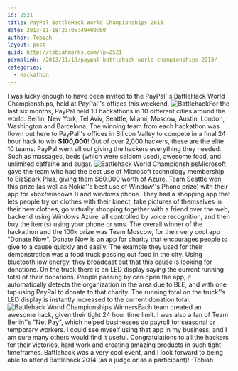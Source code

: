 ```yaml
---
id: 2521
title: PayPal BattleHack World Championships 2013
date: 2013-11-18T23:05:49+00:00
author: Tobiah
layout: post
guid: http://tobiahmarks.com/?p=2521
permalink: /2013/11/18/paypal-battlehack-world-championships-2013/
categories:
  - Hackathon
---
```

I was lucky enough to have been invited to the PayPal''s BattleHack World Championships, held at PayPal''s offices this weekend.  <img class="aligncenter size-large wp-image-2571" alt="Battlehack" src="/assets/2013/11/WP_20131116_13_33_50_Pro-1024x576.jpg?resize=604%2C339" width="604" height="339" srcset="/assets/2013/11/WP_20131116_13_33_50_Pro.jpg?resize=1024%2C576 1024w, /assets/2013/11/WP_20131116_13_33_50_Pro.jpg?resize=300%2C169 300w, /assets/2013/11/WP_20131116_13_33_50_Pro.jpg?w=1320 1320w" sizes="(max-width: 604px) 100vw, 604px" data-recalc-dims="1" />For the last six months, PayPal held 10 hackathons in 10 different cities around the world. Berlin, New York, Tel Aviv, Seattle, Miami, Moscow, Austin, London, Washington and Barcelona. The winning team from each hackathon was flown out here to PayPal''s offices in Silicon Valley to compete in a final 24 hour hack to win **$100,000**! Out of over 2,000 hackers, these are the elite 10 teams. PayPal went all out giving the hackers everything they needed. Such as massages, beds (which were seldom used), awesome food, and unlimited caffeine and sugar.  <img class="aligncenter size-large wp-image-2581" alt="Battlehack World Championships" src="/assets/2013/11/WP_20131116_16_30_09_Pro-1024x576.jpg?resize=604%2C339" width="604" height="339" srcset="/assets/2013/11/WP_20131116_16_30_09_Pro.jpg?resize=1024%2C576 1024w, /assets/2013/11/WP_20131116_16_30_09_Pro.jpg?resize=300%2C169 300w, /assets/2013/11/WP_20131116_16_30_09_Pro.jpg?w=1320 1320w" sizes="(max-width: 604px) 100vw, 604px" data-recalc-dims="1" />Microsoft gave the team who had the best use of Microsoft technology membership to BizSpark Plus, giving them $60,000 worth of Azure. Team Seattle won this prize (as well as Nokia''s best use of Window''s Phone prize) with their app for xbox/windows 8 and windows phone. They had a shopping app that lets people try on clothes with their kinect, take pictures of themselves in their new clothes, go virtually shopping together with a friend over the web, backend using Windows Azure, all controlled by voice recognition, and then buy the item(s) using your phone or sms. The overall winner of the hackathon and the 100k prize was Team Moscow, for their very cool app "Donate Now". Donate Now is an app for charity that encourages people to give to a cause quickly and easily. The example they used for their demonstration was a food truck passing out food in the city. Using bluetooth low energy, they broadcast out that this cause is looking for donations. On the truck there is an LED display saying the current running total of their donations. People passing by can open the app, it automatically detects the organization in the area due to BLE, and with one tap using PayPal to donate to that charity. The running total on the truck''s LED display is instantly increased to the current donation total.  <img class="aligncenter size-large wp-image-2591" alt="Battlehack World Championships Winners           " src="/assets/2013/11/WP_20131117_18_19_25_Pro-1024x576.jpg?resize=604%2C339" width="604" height="339" srcset="/assets/2013/11/WP_20131117_18_19_25_Pro.jpg?resize=1024%2C576 1024w, /assets/2013/11/WP_20131117_18_19_25_Pro.jpg?resize=300%2C169 300w, /assets/2013/11/WP_20131117_18_19_25_Pro.jpg?w=1320 1320w, /assets/2013/11/WP_20131117_18_19_25_Pro.jpg?w=1980 1980w" sizes="(max-width: 604px) 100vw, 604px" data-recalc-dims="1" />Each team created an awesome hack, given their tight 24 hour time limit. I was also a fan of Team Berlin''s "Net Pay", which helped businesses do payroll for seasonal or temporary workers. I could see myself using that app in my business, and I am sure many others would find it useful. Congratulations to all the hackers for their victories, hard work and creating amazing products in such tight timeframes. Battlehack was a very cool event, and I look forward to being able to attend Battlehack 2014 (as a judge or as a participant)! -Tobiah